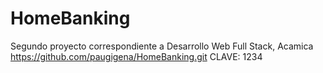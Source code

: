 # HomeBanking
Segundo proyecto correspondiente a Desarrollo Web Full Stack, Acamica
https://github.com/paugigena/HomeBanking.git
CLAVE: 1234
